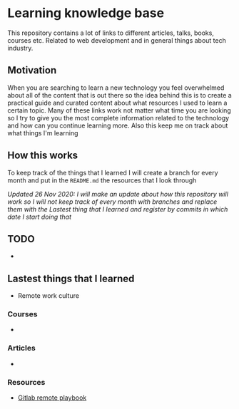 # Learning knowledge base

This repository contains a lot of links to different articles, talks, books, courses etc. Related to web development and in general things about tech industry.

## Motivation

When you are searching to learn a new technology you feel overwhelmed about all of the content that is out there so the idea behind this is to create a practical guide and curated content about what resources I used to learn a certain topic. Many of these links work not matter what time you are looking so I try to give you the most complete information related to the technology and how can you continue learning more. Also this keep me on track about what things I'm learning

## How this works

To keep track of the things that I learned I will create a branch for every month and put in the `README.md` the resources that I look through

*_Updated 26 Nov 2020:_* _I will make an update about how this repository will work so I will not keep track of every month with branches and replace them with the Lastest thing that I learned and register by commits in which date I start doing that_

## TODO

-

## Lastest things that I learned

- Remote work culture
### Courses

-


### Articles

-

### Resources

- [Gitlab remote playbook](https://about.gitlab.com/resources/downloads/ebook-remote-playbook.pdf)

